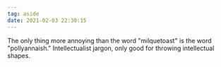 ```yaml
---
tag: aside
date: 2021-02-03 22:30:15
---
```

The only thing more annoying than the word "milquetoast" is the word "pollyannaish." Intellectualist jargon, only good for throwing intellectual shapes. 